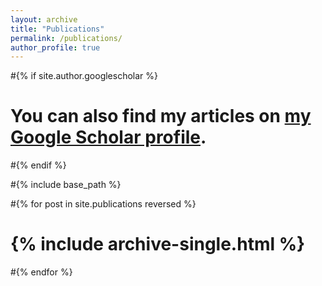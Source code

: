 ```yaml
---
layout: archive
title: "Publications"
permalink: /publications/
author_profile: true
---
```


#{% if site.author.googlescholar %}
#  <div class="wordwrap">You can also find my articles on <a href="{{site.author.googlescholar}}">my Google Scholar profile</a>.</div>
#{% endif %}

#{% include base_path %}

#{% for post in site.publications reversed %}
#  {% include archive-single.html %}
#{% endfor %}

